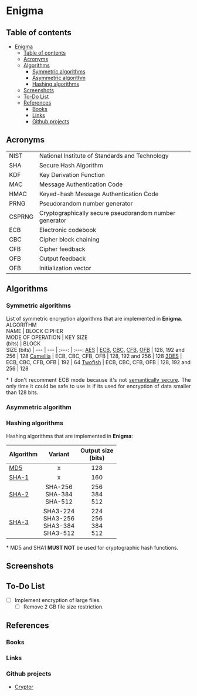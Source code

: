 # Enigma

## Table of contents
- [Enigma](#enigma)
  - [Table of contents](#table-of-contents)
  - [Acronyms](#acronyms)
  - [Algorithms](#algorithms)
    - [Symmetric algorithms](#symmetric-algorithms)
    - [Asymmetric algorithm](#asymmetric-algorithm)
    - [Hashing algorithms](#hashing-algorithms)
  - [Screenshots](#screenshots)
  - [To-Do List](#to-do-list)
  - [References](#references)
    - [Books](#books)
    - [Links](#links)
    - [Github projects](#github-projects)

## Acronyms
 <table>
  <tr>
    <td>NIST</td>
    <td>National Institute of Standards and Technology</td>
  </tr>
  <tr>
    <td>SHA</td>
    <td>Secure Hash Algorithm</td>
  </tr>
  <tr>
    <td>KDF</td>
    <td>Key Derivation Function</td>
  </tr>
  <tr>
    <td>MAC</td>
    <td>Message Authentication Code</td>
  </tr>
  <tr>
    <td>HMAC</td>
    <td>Keyed-hash Message Authentication Code</td>
  </tr>
  <tr>
    <td>PRNG</td>
    <td>Pseudorandom number generator</td>
  </tr>
  <tr>
    <td>CSPRNG</td>
    <td>Cryptographically secure pseudorandom number generator</td>
  </tr>
  <tr>
    <td>ECB</td>
    <td>Electronic codebook</td>
  </tr>
  <tr>
    <td>CBC</td>
    <td>Cipher block chaining</td>
  </tr>
  <tr>
    <td>CFB</td>
    <td>Cipher feedback</td>
  </tr>
  <tr>
    <td>OFB</td>
    <td>Output feedback</td>
  </tr>
  <tr>
    <td>OFB</td>
    <td>Initialization vector </td>
  </tr>
</table>

## Algorithms
### Symmetric algorithms
List of symmetric encryption algorithms that are implemented in <b>Enigma</b>.
ALGORITHM<br>NAME | BLOCK CIPHER<br>MODE OF OPERATION | KEY SIZE<br>(bits) | BLOCK<br>SIZE (bits)
| --- | --- | :---: | :---:
<a href="https://en.wikipedia.org/wiki/Advanced_Encryption_Standard">AES</a> | <a href="https://en.wikipedia.org/wiki/Block_cipher_mode_of_operation#Electronic_codebook_(ECB)">ECB</a>, <a href="https://en.wikipedia.org/wiki/Block_cipher_mode_of_operation#Cipher_block_chaining_(CBC)">CBC</a>, <a href="https://en.wikipedia.org/wiki/Block_cipher_mode_of_operation#Cipher_feedback_(CFB)">CFB</a>, <a href="https://en.wikipedia.org/wiki/Block_cipher_mode_of_operation#Output_feedback_(OFB)">OFB</a> | 128, 192 and 256 | 128
<a href="https://en.wikipedia.org/wiki/Camellia_(cipher)">Camellia</a> | ECB, CBC, CFB, OFB | 128, 192 and 256 | 128 
<a href="https://en.wikipedia.org/wiki/Triple_DES">3DES</a> | ECB, CBC, CFB, OFB | 192 | 64
<a href="https://www.schneier.com/academic/archives/1998/12/the_twofish_encrypti.html">Twofish</a> | ECB, CBC, CFB, OFB | 128, 192 and 256 | 128
<p align="justify">* I don't recomment ECB mode because it's not <a href="https://en.wikipedia.org/wiki/Semantic_security">semantically secure</a>. The only time it could be safe to use is if its used for encryption of data smaller than 128 bits.</p>

### Asymmetric algorithm

### Hashing algorithms
Hashing algorithms that are implemented in <b>Enigma</b>:

Algorithm | Variant | Output size<br>(bits)
| --- | :---: | :---:
<a href="https://en.wikipedia.org/wiki/MD5">MD5</a> | x | 128
<a href="https://en.wikipedia.org/wiki/SHA-1">SHA-1 | x | 160
<a href="https://en.wikipedia.org/wiki/SHA-2">SHA-2</a> | SHA-256<br>SHA-384<br>SHA-512 | 256<br>384<br>512
<a href="https://en.wikipedia.org/wiki/SHA-3">SHA-3</a> | SHA3-224<br>SHA3-256<br>SHA3-384<br>SHA3-512 | 224<br>256<br>384<br>512

<p align="justify">* MD5 and SHA1 <b>MUST NOT</b> be used for cryptographic hash functions.</p>

## Screenshots

## To-Do List
- [ ] Implement encryption of large files.
  - [ ] Remove 2 GB file size restriction.

## References
### Books
### Links
### Github projects
- [Cryptor](https://github.com/Valyreon/cryptor-wpf-project)